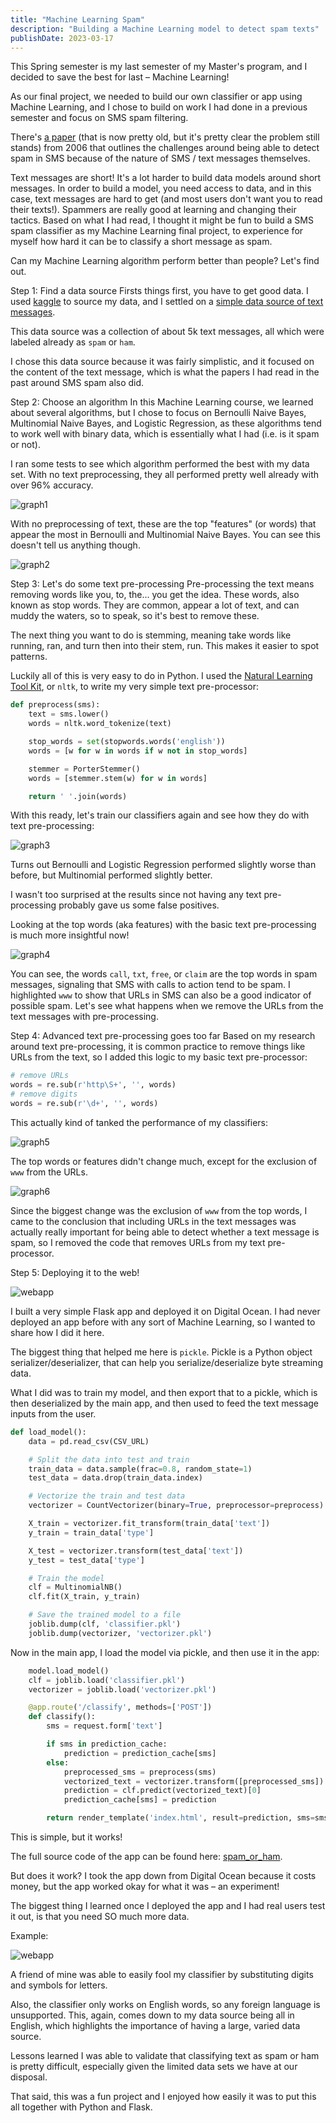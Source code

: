 ```yaml
---
title: "Machine Learning Spam"
description: "Building a Machine Learning model to detect spam texts"
publishDate: 2023-03-17
---
```


This Spring semester is my last semester of my Master's program, and I decided to save the best for last – Machine Learning!

As our final project, we needed to build our own classifier or app using Machine Learning, and I chose to build on work I had done in a previous semester and focus on SMS spam filtering.

There's [a paper](https://dl.acm.org/doi/abs/10.1145/1166160.1166191?casa_token=1dogosTuC-sAAAAA:x37_xm4YbLKNVt-khWqerllWotLF_Vn0LWYWgE7ir33cLJ4ddkfCYR8RrXHnUXQ8KX4_1B1gXRTlsQ) (that is now pretty old, but it's pretty clear the problem still stands) from 2006 that outlines the challenges around being able to detect spam in SMS because of the nature of SMS / text messages themselves.

Text messages are short! It's a lot harder to build data models around short messages.
In order to build a model, you need access to data, and in this case, text messages are hard to get (and most users don't want you to read their texts!).
Spammers are really good at learning and changing their tactics.
Based on what I had read, I thought it might be fun to build a SMS spam classifier as my Machine Learning final project, to experience for myself how hard it can be to classify a short message as spam.

Can my Machine Learning algorithm perform better than people? Let's find out.

Step 1: Find a data source
Firsts things first, you have to get good data. I used [kaggle](https://www.kaggle.com) to source my data, and I settled on a [simple data source of text messages](https://www.kaggle.com/datasets/vivekchutke/spam-ham-sms-dataset).

This data source was a collection of about 5k text messages, all which were labeled already as `spam` or `ham`.

I chose this data source because it was fairly simplistic, and it focused on the content of the text message, which is what the papers I had read in the past around SMS spam also did.

Step 2: Choose an algorithm
In this Machine Learning course, we learned about several algorithms, but I chose to focus on Bernoulli Naive Bayes, Multinomial Naive Bayes, and Logistic Regression, as these algorithms tend to work well with binary data, which is essentially what I had (i.e. is it spam or not).

I ran some tests to see which algorithm performed the best with my data set. With no text preprocessing, they all performed pretty well already with over 96% accuracy.

![graph1](/blog/machine-learning-spam/graph1.png)

With no preprocessing of text, these are the top "features" (or words) that appear the most in Bernoulli and Multinomial Naive Bayes. You can see this doesn't tell us anything though.

![graph2](/blog/machine-learning-spam/graph2.png)

Step 3: Let's do some text pre-processing
Pre-processing the text means removing words like you, to, the... you get the idea. These words, also known as stop words. They are common, appear a lot of text, and can muddy the waters, so to speak, so it's best to remove these.

The next thing you want to do is stemming, meaning take words like running, ran, and turn then into their stem, run. This makes it easier to spot patterns.

Luckily all of this is very easy to do in Python. I used the [Natural Learning Tool Kit](https://www.nltk.org/), or `nltk`, to write my very simple text pre-processor:

```python
def preprocess(sms):
    text = sms.lower()
    words = nltk.word_tokenize(text)

    stop_words = set(stopwords.words('english'))
    words = [w for w in words if w not in stop_words]

    stemmer = PorterStemmer()
    words = [stemmer.stem(w) for w in words]

    return ' '.join(words)
```

With this ready, let's train our classifiers again and see how they do with text pre-processing:

![graph3](/blog/machine-learning-spam/graph3.png)

Turns out Bernoulli and Logistic Regression performed slightly worse than before, but Multinomial performed slightly better.

I wasn't too surprised at the results since not having any text pre-processing probably gave us some false positives.

Looking at the top words (aka features) with the basic text pre-processing is much more insightful now!

![graph4](/blog/machine-learning-spam/graph4.png)

You can see, the words `call`, `txt`, `free`, or `claim` are the top words in spam messages, signaling that SMS with calls to action tend to be spam. I highlighted `www` to show that URLs in SMS can also be a good indicator of possible spam. Let's see what happens when we remove the URLs from the text messages with pre-processing.

Step 4: Advanced text pre-processing goes too far
Based on my research around text pre-processing, it is common practice to remove things like URLs from the text, so I added this logic to my basic text pre-processor:

```python
# remove URLs
words = re.sub(r'http\S+', '', words)
# remove digits
words = re.sub(r'\d+', '', words)
```

This actually kind of tanked the performance of my classifiers:

![graph5](/blog/machine-learning-spam/graph5.png)

The top words or features didn't change much, except for the exclusion of `www` from the URLs.

![graph6](/blog/machine-learning-spam/graph6.png)

Since the biggest change was the exclusion of `www` from the top words, I came to the conclusion that including URLs in the text messages was actually really important for being able to detect whether a text message is spam, so I removed the code that removes URLs from my text pre-processor.

Step 5: Deploying it to the web!

![webapp](/blog/machine-learning-spam/website1.png)

I built a very simple Flask app and deployed it on Digital Ocean. I had never deployed an app before with any sort of Machine Learning, so I wanted to share how I did it here.

The biggest thing that helped me here is `pickle`. Pickle is a Python object serializer/deserializer, that can help you serialize/deserialize byte streaming data.

What I did was to train my model, and then export that to a pickle, which is then deserialized by the main app, and then used to feed the text message inputs from the user.

```python
def load_model():
    data = pd.read_csv(CSV_URL)

    # Split the data into test and train
    train_data = data.sample(frac=0.8, random_state=1)
    test_data = data.drop(train_data.index)

    # Vectorize the train and test data
    vectorizer = CountVectorizer(binary=True, preprocessor=preprocess)

    X_train = vectorizer.fit_transform(train_data['text'])
    y_train = train_data['type']

    X_test = vectorizer.transform(test_data['text'])
    y_test = test_data['type']

    # Train the model
    clf = MultinomialNB()
    clf.fit(X_train, y_train)

    # Save the trained model to a file
    joblib.dump(clf, 'classifier.pkl')
    joblib.dump(vectorizer, 'vectorizer.pkl')
```

Now in the main app, I load the model via pickle, and then use it in the app:

```python
    model.load_model()
    clf = joblib.load('classifier.pkl')
    vectorizer = joblib.load('vectorizer.pkl')

    @app.route('/classify', methods=['POST'])
    def classify():
        sms = request.form['text']

        if sms in prediction_cache:
            prediction = prediction_cache[sms]
        else:
            preprocessed_sms = preprocess(sms)
            vectorized_text = vectorizer.transform([preprocessed_sms])
            prediction = clf.predict(vectorized_text)[0]
            prediction_cache[sms] = prediction

        return render_template('index.html', result=prediction, sms=sms)
```

This is simple, but it works!

The full source code of the app can be found here: [spam_or_ham](https://github.com/cecyc/spam_or_ham).

But does it work?
I took the app down from Digital Ocean because it costs money, but the app worked okay for what it was – an experiment!

The biggest thing I learned once I deployed the app and I had real users test it out, is that you need SO much more data.

Example:

![webapp](/blog/machine-learning-spam/website2.png)

A friend of mine was able to easily fool my classifier by substituting digits and symbols for letters.

Also, the classifier only works on English words, so any foreign language is unsupported. This, again, comes down to my data source being all in English, which highlights the importance of having a large, varied data source.

Lessons learned
I was able to validate that classifying text as spam or ham is pretty difficult, especially given the limited data sets we have at our disposal.

That said, this was a fun project and I enjoyed how easily it was to put this all together with Python and Flask.